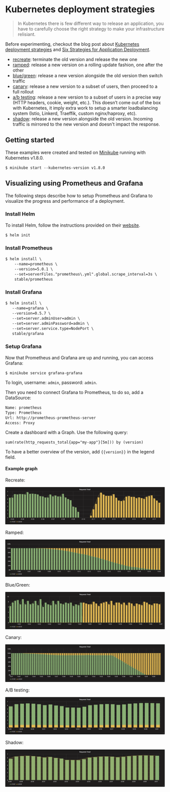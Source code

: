 Kubernetes deployment strategies
================================

> In Kubernetes there is few different way to release an application, you have
to carefully choose the right strategy to make your infrastructure relisiant.

Before experimenting, checkout the blog post about
[Kubernetes deployment strategies](https://container-solutions.com/kubernetes-deployment-strategies/)
and [Six Strategies for Application Deployment](https://thenewstack.io/deployment-strategies/).

- [recreate](recreate/README.md): terminate the old version and release the new
  one
- [ramped](ramped/README.md): release a new version on a rolling update fashion,
  one after the other
- [blue/green](blue-green/README.md): release a new version alongside the old
  version then switch traffic
- [canary](canary/README.md): release a new version to a subset of users, then
  proceed to a full rollout
- [a/b testing](ab-testing/README.md): release a new version to a subset of
  users in a precise way (HTTP headers, cookie, weight, etc.). This doesn’t come
  out of the box with Kubernetes, it imply extra work to setup a smarter
  loadbalancing system (Istio, Linkerd, Traeffik, custom nginx/haproxy, etc).
- [shadow](shadow/README.md): release a new version alongside the old version.
  Incoming traffic is mirrored to the new version and doesn't impact the
  response.

## Getting started

These examples were created and tested on [Minikube](http://github.com/kubernetes/minikube)
running with Kubernetes v1.8.0.

```
$ minikube start --kubernetes-version v1.8.0
```


## Visualizing using Prometheus and Grafana

The following steps describe how to setup Prometheus and Grafana to visualize
the progress and performance of a deployment.

### Install Helm

To install Helm, follow the instructions provided on their
[website](https://github.com/kubernetes/helm/releases).

```
$ helm init
```

### Install Prometheus

```
$ helm install \
    --name=prometheus \
    --version=5.0.1 \
    --set=serverFiles."prometheus\.yml".global.scrape_interval=3s \
    stable/prometheus
```

### Install Grafana

```
$ helm install \
   --name=grafana \
   --version=0.5.7 \
   --set=server.adminUser=admin \
   --set=server.adminPassword=admin \
   --set=server.service.type=NodePort \
   stable/grafana
```

### Setup Grafana

Now that Prometheus and Grafana are up and running, you can access Grafana:

```
$ minikube service grafana-grafana
```

To login, username: `admin`, password: `admin`.

Then you need to connect Grafana to Prometheus, to do so, add a DataSource:

```
Name: prometheus
Type: Prometheus
Url: http://prometheus-prometheus-server
Access: Proxy
```

Create a dashboard with a Graph. Use the following query:

```
sum(rate(http_requests_total{app="my-app"}[5m])) by (version)
```

To have a better overview of the version, add `{{version}}` in the legend field.

#### Example graph

Recreate:

![Kubernetes deployment recreate](recreate/grafana-recreate.png)

Ramped:

![Kubernetes deployment ramped](ramped/grafana-ramped.png)

Blue/Green:

![Kubernetes deployment blue-green](blue-green/grafana-blue-green.png)

Canary:

![Kubernetes deployment canary](canary/grafana-canary.png)

A/B testing:

![kubernetes ab-testing deployment](ab-testing/grafana-ab-testing.png)

Shadow:

![kubernetes shadow deployment](shadow/grafana-shadow.png)
